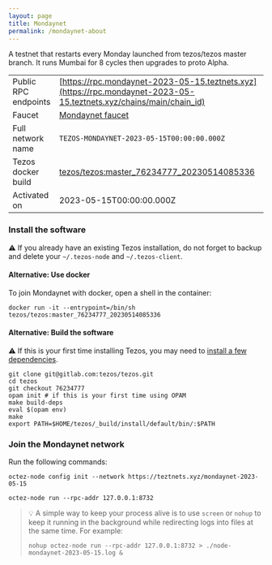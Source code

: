 ```yaml
---
layout: page
title: Mondaynet
permalink: /mondaynet-about
---
```


A testnet that restarts every Monday launched from tezos/tezos master branch. It runs Mumbai for 8 cycles then upgrades to proto Alpha.

| | |
|-------|---------------------|
| Public RPC endpoints | [https://rpc.mondaynet-2023-05-15.teztnets.xyz](https://rpc.mondaynet-2023-05-15.teztnets.xyz/chains/main/chain_id)<br/> |
| Faucet | [Mondaynet faucet](https://faucet.mondaynet-2023-05-15.teztnets.xyz) |
| Full network name | `TEZOS-MONDAYNET-2023-05-15T00:00:00.000Z` |
| Tezos docker build | [tezos/tezos:master_76234777_20230514085336](https://hub.docker.com/r/tezos/tezos/tags?page=1&ordering=last_updated&name=master_76234777_20230514085336) |
| Activated on | 2023-05-15T00:00:00.000Z |





### Install the software

⚠️  If you already have an existing Tezos installation, do not forget to backup and delete your `~/.tezos-node` and `~/.tezos-client`.



#### Alternative: Use docker

To join Mondaynet with docker, open a shell in the container:

```
docker run -it --entrypoint=/bin/sh tezos/tezos:master_76234777_20230514085336
```

#### Alternative: Build the software

⚠️  If this is your first time installing Tezos, you may need to [install a few dependencies](https://tezos.gitlab.io/introduction/howtoget.html#setting-up-the-development-environment-from-scratch).

```
git clone git@gitlab.com:tezos/tezos.git
cd tezos
git checkout 76234777
opam init # if this is your first time using OPAM
make build-deps
eval $(opam env)
make
export PATH=$HOME/tezos/_build/install/default/bin/:$PATH
```

### Join the Mondaynet network

Run the following commands:

```
octez-node config init --network https://teztnets.xyz/mondaynet-2023-05-15

octez-node run --rpc-addr 127.0.0.1:8732
```

> 💡 A simple way to keep your process alive is to use `screen` or `nohup` to keep it running in the background while redirecting logs into files at the same time. For example:
>
> ```bash=13
> nohup octez-node run --rpc-addr 127.0.0.1:8732 > ./node-mondaynet-2023-05-15.log &
> ```


